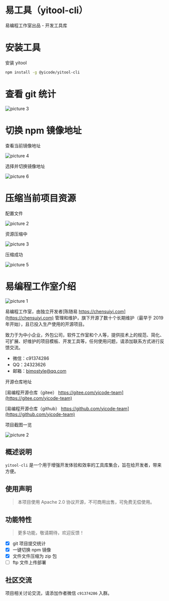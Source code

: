 # 易工具（yitool-cli）

易编程工作室出品 - 开发工具库

# 安装工具

安装 yitool

```bash
npm install -g @yicode/yitool-cli
```

# 查看 git 统计

![picture 3](https://s2.loli.net/2022/09/16/BG2xSwbeVLaYJ1u.png)

# 切换 npm 镜像地址

查看当前镜像地址

![picture 4](https://s2.loli.net/2022/09/16/gVdwLMN67yjDQ4z.png)

选择并切换镜像地址

![picture 6](https://s2.loli.net/2022/09/16/IOxcv6Mm2VboTKd.png)

# 压缩当前项目资源

配置文件

![picture 2](https://s2.loli.net/2022/09/18/MEiIHhoDwpFTfKY.png)

资源压缩中

![picture 3](https://s2.loli.net/2022/09/18/JwGNxEOLAuK7HrC.png)

压缩成功

![picture 5](https://s2.loli.net/2022/09/18/3wrDhY6l4PgdsSH.png)

# 易编程工作室介绍

![picture 1](https://s2.loli.net/2022/09/16/VKkZq5Bb632vsuy.png)

易编程工作室，由独立开发者[陈随易 https://chensuiyi.com](https://chensuiyi.com) 管理和维护，旗下开源了数十个长期维护（最早于 2019 年开始），且已投入生产使用的开源项目。

致力于为中小企业，外包公司，软件工作室和个人等，提供技术上的规范、简化、可扩展、好维护的项目模板、开发工具等，任何使用问题，请添加联系方式进行反馈交流。

-   微信：c91374286
-   QQ：24323626
-   邮箱：bimostyle@qq.com

开源仓库地址

[易编程开源仓库（gitee） https://gitee.com/yicode-team](https://gitee.com/yicode-team)

[易编程开源仓库（github） https://github.com/yicode-team](https://github.com/yicode-team)

项目截图一览

![picture 2](https://s2.loli.net/2022/09/16/zkC7PQirB3LM5fJ.png)

## 概述说明

`yitool-cli` 是一个用于增强开发体验和效率的工具库集合，旨在给开发者，带来方便。

## 使用声明

> 本项目使用 Apache 2.0 协议开源，不可商用出售，可免费无偿使用。

## 功能特性

> 更多功能，敬请期待，欢迎反馈！

-   [x] git 项目提交统计
-   [x] 一键切换 npm 镜像
-   [x] 文件文件压缩为 zip 包
-   [ ] ftp 文件上传部署

## 社区交流

项目相关讨论交流，请添加作者微信 `c91374286` 入群。
